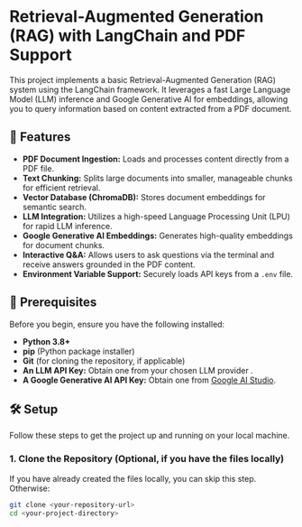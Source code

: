# Retrieval-Augmented Generation (RAG) with LangChain and PDF Support

This project implements a basic Retrieval-Augmented Generation (RAG) system using the LangChain framework. It leverages a fast Large Language Model (LLM) inference and Google Generative AI for embeddings, allowing you to query information based on content extracted from a PDF document.

## 🌟 Features

* **PDF Document Ingestion:** Loads and processes content directly from a PDF file.
* **Text Chunking:** Splits large documents into smaller, manageable chunks for efficient retrieval.
* **Vector Database (ChromaDB):** Stores document embeddings for semantic search.
* **LLM Integration:** Utilizes a high-speed Language Processing Unit (LPU) for rapid LLM inference.
* **Google Generative AI Embeddings:** Generates high-quality embeddings for document chunks.
* **Interactive Q&A:** Allows users to ask questions via the terminal and receive answers grounded in the PDF content.
* **Environment Variable Support:** Securely loads API keys from a `.env` file.

## 🚀 Prerequisites

Before you begin, ensure you have the following installed:

* **Python 3.8+**
* **pip** (Python package installer)
* **Git** (for cloning the repository, if applicable)
* **An LLM API Key:** Obtain one from your chosen LLM provider .
* **A Google Generative AI API Key:** Obtain one from [Google AI Studio](https://aistudio.google.com/app/apikey).

## 🛠️ Setup

Follow these steps to get the project up and running on your local machine.

### 1. Clone the Repository (Optional, if you have the files locally)

If you have already created the files locally, you can skip this step. Otherwise:

```bash
git clone <your-repository-url>
cd <your-project-directory>
